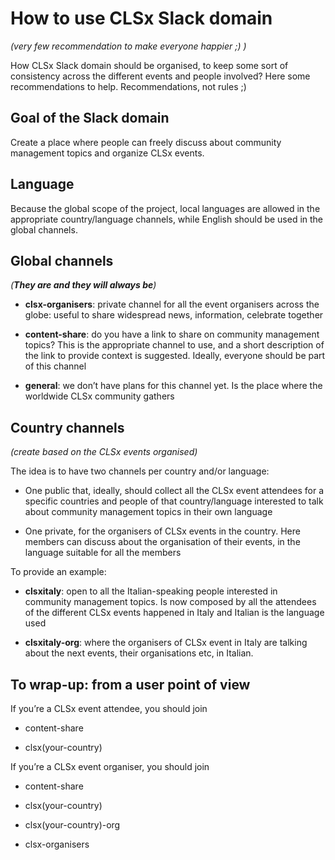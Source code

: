 # How to use CLSx Slack domain
*(very few recommendation to make everyone happier ;) )*

How CLSx Slack domain should be organised, to keep some sort of consistency across the different events and people involved? Here some recommendations to help. Recommendations, not rules ;)

## Goal of the Slack domain

Create a place where people can freely discuss about community management topics and organize CLSx events.

## Language

Because the global scope of the project, local languages are allowed in the appropriate country/language channels, while English should be used in the global channels.

## Global channels

*(**They are and they will always be**)*

* **clsx-organisers**: private channel for all the event organisers across the globe: useful to share widespread news, information, celebrate together

* **content-share**: do you have a link to share on community management topics? This is the appropriate channel to use, and a short description of the link to provide context is suggested. Ideally, everyone should be part of this channel

* **general**: we don’t have plans for this channel yet. Is the place where the worldwide CLSx community gathers

## Country channels

*(create based on the CLSx events organised)*

The idea is to have two channels per country and/or language:

* One public that, ideally, should collect all the CLSx event attendees for a specific countries and people of that country/language interested to talk about community management topics in their own language

* One private, for the organisers of CLSx events in the country. Here members can discuss about the organisation of their events, in the language suitable for all the members

To provide an example:

* **clsxitaly**: open to all the Italian-speaking people interested in community management topics. Is now composed by all the attendees of the different CLSx events happened in Italy and Italian is the language used

* **clsxitaly-org**: where the organisers of CLSx event in Italy are talking about the next events, their organisations etc, in Italian.

## To wrap-up: from a user point of view

If you’re a CLSx event attendee, you should join

* content-share

* clsx(your-country)

If you’re a CLSx event organiser, you should join

* content-share

* clsx(your-country)

* clsx(your-country)-org

* clsx-organisers


